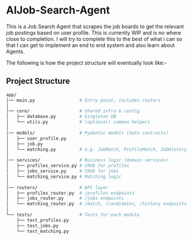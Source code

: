 # AIJob-Search-Agent
This is a Job Search Agent that scrapes the job boards to get the relevant job postings based on user profile. This is currently WIP and is no where close to completion. I will try to complete this to the best of what i can so that I can get to implement an end to end system and also learn about Agents.

The following is how the project structure will eventually look like:-

## Project Structure

```bash
app/
│── main.py                 # Entry point, includes routers
│
│── core/                   # Shared infra & config
│   ├── database.py         # Singleton DB
│   └── utils.py            # (optional) common helpers
│
│── models/                 # Pydantic models (data contracts)
│   ├── user_profile.py
│   ├── job.py
│   └── matching.py         # e.g. JobMatch, ProfileMatch, JobHistory
│
│── services/               # Business logic (domain services)
│   ├── profiles_service.py # CRUD for profiles
│   ├── jobs_service.py     # CRUD for jobs
│   └── matching_service.py # Matching logic
│
│── routers/                # API layer
│   ├── profiles_router.py  # /profiles endpoints
│   ├── jobs_router.py      # /jobs endpoints
│   └── matching_router.py  # /match, /candidates, /history endpoints
│
└── tests/                  # Tests for each module
    ├── test_profiles.py
    ├── test_jobs.py
    └── test_matching.py
```
